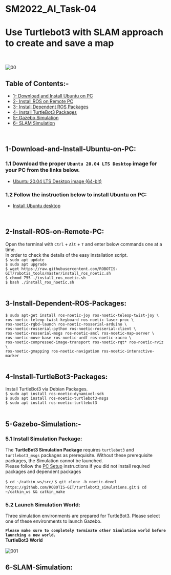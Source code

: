 # SM2022_AI_Task-04
# Use Turtlebot3 with SLAM approach to create and save a map
<br/>

![00](https://user-images.githubusercontent.com/101488769/183163488-bc7b9d45-897b-4728-9eeb-0e712f8fd050.gif)
<br/>

## Table of Contents:-
* [1- Download and Install Ubuntu on PC](#1-Download-and-Install-Ubuntu-on-PC)
* [2- Install ROS on Remote PC](#2-Install-ROS-on-Remote-PC)
* [3- Install Dependent ROS Packages](#3-Install-Dependent-ROS-Packages)
* [4- Install TurtleBot3 Packages](#4-Install-TurtleBot3-Packages)
* [5- Gazebo Simulation](#5-Gazebo-Simulation)
* [6- SLAM Simulation](#6-SLAM-Simulation)
 <br/>

## 1-Download-and-Install-Ubuntu-on-PC:
### 1.1 Download the proper `Ubuntu 20.04 LTS Desktop` image for your PC from the links below.
* [Ubuntu 20.04 LTS Desktop image (64-bit)](https://releases.ubuntu.com/20.04/)
### 1.2 Follow the instruction below to install Ubuntu on PC:
* [Install Ubuntu desktop](https://ubuntu.com/tutorials/install-ubuntu-desktop#1-overview)
 <br/>

## 2-Install-ROS-on-Remote-PC:
Open the terminal with `Ctrl` + `Alt` + `T` and enter below commands one at a time.<br/>
In order to check the details of the easy installation script.<br/>
`$ sudo apt update` <br/>
`$ sudo apt upgrade` <br/>
`$ wget https://raw.githubusercontent.com/ROBOTIS-GIT/robotis_tools/master/install_ros_noetic.sh` <br/>
`$ chmod 755 ./install_ros_noetic.sh`<br/>
`$ bash ./install_ros_noetic.sh`<br/>
<br/>

## 3-Install-Dependent-ROS-Packages:
`$ sudo apt-get install ros-noetic-joy ros-noetic-teleop-twist-joy \`<br/>
  `ros-noetic-teleop-twist-keyboard ros-noetic-laser-proc \`<br/>
  `ros-noetic-rgbd-launch ros-noetic-rosserial-arduino \`<br/>
  `ros-noetic-rosserial-python ros-noetic-rosserial-client \`<br/>
  `ros-noetic-rosserial-msgs ros-noetic-amcl ros-noetic-map-server \`<br/>
  `ros-noetic-move-base ros-noetic-urdf ros-noetic-xacro \`<br/>
  `ros-noetic-compressed-image-transport ros-noetic-rqt* ros-noetic-rviz \`<br/>
  `ros-noetic-gmapping ros-noetic-navigation ros-noetic-interactive-marker`<br/>
<br/>  

## 4-Install-TurtleBot3-Packages:
Install TurtleBot3 via Debian Packages.<br/>
`$ sudo apt install ros-noetic-dynamixel-sdk`<br/>
`$ sudo apt install ros-noetic-turtlebot3-msgs`<br/>
`$ sudo apt install ros-noetic-turtlebot3`<br/>
<br/>

## 5-Gazebo-Simulation:-
### 5.1 Install Simulation Package:
The <b>TurtleBot3 Simulation Package</b> requires `turtlebot3` and `turtlebot3_msgs` packages as prerequisite. Without these prerequisite packages, the Simulation cannot be launched.<br/>
Please follow the [PC Setup](https://emanual.robotis.com/docs/en/platform/turtlebot3/quick-start/) instructions if you did not install required packages and dependent packages<br/>

`$ cd ~/catkin_ws/src/`
`$ git clone -b noetic-devel https://github.com/ROBOTIS-GIT/turtlebot3_simulations.git`
`$ cd ~/catkin_ws && catkin_make`

### 5.2 Launch Simulation World:
Three simulation environments are prepared for TurtleBot3. Please select one of these environments to launch Gazebo.

<b>`Please make sure to completely terminate other Simulation world before launching a new world.`</b> <br/>
<b> TurtleBot3 World </b> <br/>
<br/>
![001](https://user-images.githubusercontent.com/101488769/183253606-f2ffca27-dc14-4280-abe4-5d2ec396f8df.png)
<br/>

## 6-SLAM-Simulation:

